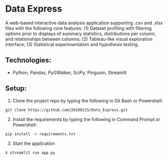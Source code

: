 # Data Express

A web-based interactive data analysis application supporting .csv and .xlsx files with the following core features: (1) Dataset profiling with filtering options prior to displays of summary statistics, distributions per column, and relationships between columns; (2) Tableau-like visual exploration interface; (3) Statistical experimentation and hypothesis testing.

## Technologies:

- Python, Pandas, PyGWalker, SciPy, Pinguoin, Streamlit

## Setup:

1. Clone the project repo by typing the following in Git Bash or Powershell:

```
git clone https://github.com/20100215/Data_Express.git
```

2. Install the requirements by typing the following in Command Prompt or Powershell:

```
pip install -r requirements.txt
```

3. Start the application

```
$ streamlit run app.py
```


